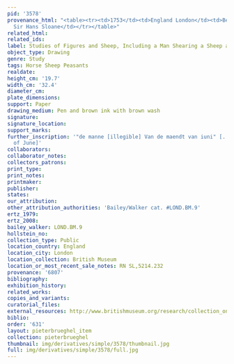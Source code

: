 ```yaml
---
pid: '3578'
provenance_html: "<table><tr><td>1753</td><td>England London</td><td>Bequeathed by
  Sir Hans Sloane</td></tr></table>"
related_html: 
related_ids: 
label: Studies of Figures and Sheep, Including a Man Shearing a Sheep at Left
object_type: Drawing
genre: Study
tags: Horse Sheep Peasants
realdate: 
height_cm: '19.7'
width_cm: '32.4'
diameter_cm: 
plate_dimensions: 
support: Paper
drawing_medium: Pen and brown ink with brown wash
signature: 
signature_location: 
support_marks: 
further_inscription: '"de manne [illegible] Van de maendt van iuni" [... of the month
  of June]'
collaborators: 
collaborator_notes: 
collectors_patrons: 
print_type: 
print_notes: 
printmaker: 
publisher: 
states: 
our_attribution: 
other_attribution_authorities: 'Bailey/Walker cat. #LOND.BM.9'
ertz_1979: 
ertz_2008: 
bailey_walker: LOND.BM.9
hollstein_no: 
collection_type: Public
location_country: England
location_city: London
location_collection: British Museum
location_or_most_recent_sale_notes: RN SL,5214.232
provenance: '6807'
bibliography: 
exhibition_history: 
related_works: 
copies_and_variants: 
curatorial_files: 
external_resources: http://www.britishmuseum.org/research/collection_online/collection_object_details.aspx?objectId=710343&partId=1&searchText=SL%2C5214.232&page=1
biblio: 
order: '631'
layout: pieterbrueghel_item
collection: pieterbrueghel
thumbnail: img/derivatives/simple/3578/thumbnail.jpg
full: img/derivatives/simple/3578/full.jpg
---
```

